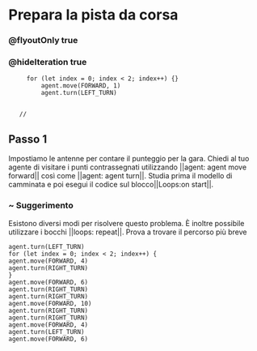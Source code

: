 # Prepara la pista da corsa
### @flyoutOnly true
### @hideIteration true


``` ghost
     for (let index = 0; index < 2; index++) {}
         agent.move(FORWARD, 1)
         agent.turn(LEFT_TURN)
     
```

```template
   //     
```

## Passo 1
Impostiamo le antenne per contare il punteggio per la gara. Chiedi al tuo agente di visitare i punti contrassegnati utilizzando ||agent: agent move forward||  così come ||agent: agent turn||. Studia prima il modello di camminata e poi esegui il codice sul blocco||Loops:on start||.

### ~ Suggerimento 
Esistono diversi modi per risolvere questo problema. È inoltre possibile utilizzare i bocchi ||loops: repeat||. Prova a trovare il percorso più breve

```  blocks
agent.turn(LEFT_TURN)
for (let index = 0; index < 2; index++) {
agent.move(FORWARD, 4)
agent.turn(RIGHT_TURN)
}
agent.move(FORWARD, 6)
agent.turn(RIGHT_TURN)
agent.turn(RIGHT_TURN)
agent.move(FORWARD, 10)
agent.turn(RIGHT_TURN)
agent.turn(RIGHT_TURN)
agent.move(FORWARD, 4)
agent.turn(LEFT_TURN)
agent.move(FORWARD, 6)


```

